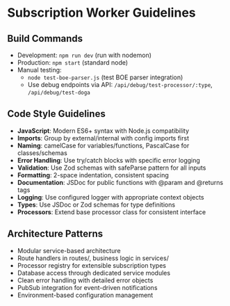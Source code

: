 # Subscription Worker Guidelines

## Build Commands
- Development: `npm run dev` (run with nodemon)
- Production: `npm start` (standard node)
- Manual testing: 
  - `node test-boe-parser.js` (test BOE parser integration)
  - Use debug endpoints via API: `/api/debug/test-processor/:type`, `/api/debug/test-doga`

## Code Style Guidelines
- **JavaScript**: Modern ES6+ syntax with Node.js compatibility
- **Imports**: Group by external/internal with config imports first
- **Naming**: camelCase for variables/functions, PascalCase for classes/schemas
- **Error Handling**: Use try/catch blocks with specific error logging
- **Validation**: Use Zod schemas with safeParse pattern for all inputs
- **Formatting**: 2-space indentation, consistent spacing
- **Documentation**: JSDoc for public functions with @param and @returns tags
- **Logging**: Use configured logger with appropriate context objects
- **Types**: Use JSDoc or Zod schemas for type definitions
- **Processors**: Extend base processor class for consistent interface

## Architecture Patterns
- Modular service-based architecture
- Route handlers in routes/, business logic in services/
- Processor registry for extensible subscription types
- Database access through dedicated service modules
- Clean error handling with detailed error objects
- PubSub integration for event-driven notifications
- Environment-based configuration management